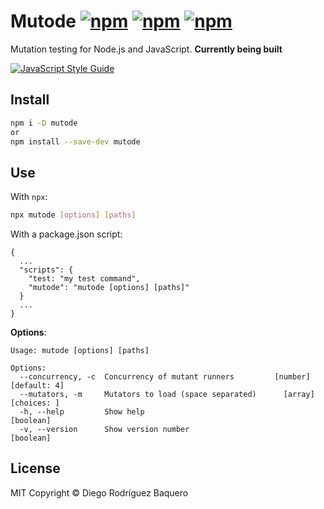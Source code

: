 # Mutode [![npm](https://img.shields.io/npm/v/mutode.svg)]() [![npm](https://img.shields.io/npm/dm/mutode.svg)]() [![npm](https://img.shields.io/npm/l/mutode.svg)](LICENSE)

Mutation testing for Node.js and JavaScript. **Currently being built**

[![JavaScript Style Guide](https://img.shields.io/badge/code_style-standard-brightgreen.svg?style=flat-square)](https://standardjs.com)

## Install

```sh
npm i -D mutode
or
npm install --save-dev mutode
```

## Use

With `npx`:
```sh
npx mutode [options] [paths]
```

With a package.json script:

```
{
  ...
  "scripts": {
    "test: "my test command",
    "mutode": "mutode [options] [paths]"
  }
  ...
}
```

**Options**:

```
Usage: mutode [options] [paths]

Options:
  --concurrency, -c  Concurrency of mutant runners         [number] [default: 4]
  --mutators, -m     Mutators to load (space separated)      [array] [choices: ]
  -h, --help         Show help                                         [boolean]
  -v, --version      Show version number                               [boolean]
```

## License
MIT Copyright © Diego Rodríguez Baquero
